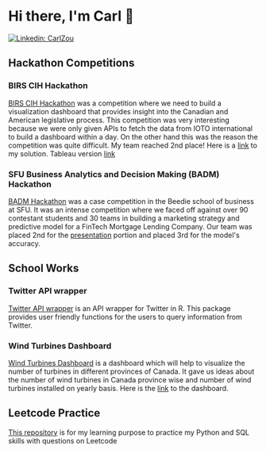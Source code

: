 # Hi there, I'm Carl 👋

[![Linkedin: CarlZou](https://img.shields.io/badge/LinkedIn-0077B5?style=for-the-badge&logo=linkedin&logoColor=white)](https://www.linkedin.com/in/carlzou/)


<!--
**carlzoulingxiang/carlzoulingxiang** is a ✨ _special_ ✨ repository because its `README.md` (this file) appears on your GitHub profile.

Here are some ideas to get you started:

- 🔭 I’m currently working on ...
- 🌱 I’m currently learning ...
- 👯 I’m looking to collaborate on ...
- 🤔 I’m looking for help with ...
- 💬 Ask me about ...
- 📫 How to reach me: ...
- 😄 Pronouns: ...
- ⚡ Fun fact: ...
-->


## Hackathon Competitions
### BIRS CIH Hackathon

[BIRS CIH Hackathon](https://careerandinnovationhub.ca/data-science-2021/#hackathon) was a competition where we need to build a visualization dashboard that provides insight into the Canadian and American legislative process. This competition was very interesting because we were only given APIs to fetch the data from IOTO international to build a dashboard within a day. On the other hand this was the reason the competition was quite difficult. My team reached 2nd place! Here is a [link](https://github.com/PANDASANG1231/BIRS_CIH_dashboard) to my solution.
Tableau version [link](https://public.tableau.com/app/profile/ling.xiang.zou/viz/Section6_16488504543450/No_ofbills?publish=yes) 

### SFU Business Analytics and Decision Making (BADM) Hackathon

[BADM Hackathon](https://beediehackathon.bus.sfu.ca/files/2020HackathonCase20201114.pdf) was a case competition in the Beedie school of business at SFU. It was an intense competition where we faced off against over 90 contestant students and 30 teams in building a marketing strategy and predictive model for a FinTech Mortgage Lending Company. Our team was placed 2nd for the [presentation](https://docs.google.com/presentation/d/e/2PACX-1vTAwepeWr0ou0yx4GNQ9_ycLWh3qtcJbBIBxBGEjjvvMRRkALXtzIsGz1fE_y1CCsUQBZrQU99o3TJb/pub?start=false&loop=false&delayms=3000&slide=id.p1) portion and placed 3rd for the model's accuracy.


## School Works
### Twitter API wrapper 
[Twitter API wrapper](https://github.com/tangaot/twitterapiR) is an API wrapper for Twitter in R. This package provides user friendly functions for the users to query information from Twitter. 

### Wind Turbines Dashboard
[Wind Turbines Dashboard](https://github.com/ubco-mds-2021-labs/dashboard1-group-c/tree/deployment) is a dashboard which will help to visualize the number of turbines in different provinces of Canada. It gave us ideas about the number of wind turbines in Canada province wise and number of wind turbines installed on yearly basis. Here is the [link](https://data551-groupc-milestone4.herokuapp.com/) to the dashboard.


## Leetcode Practice
[This repository](https://github.com/carlzoulingxiang/Leetcode-practice) is for my learning purpose to practice my Python and SQL skills with questions on Leetcode
